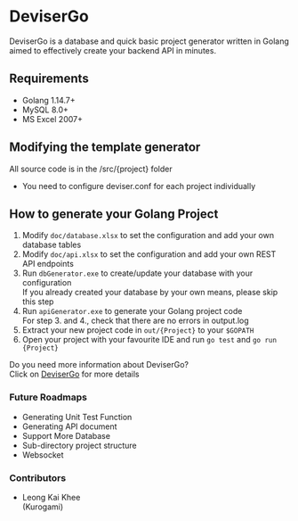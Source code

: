 # DeviserGo

DeviserGo is a database and quick basic project generator written in Golang aimed to effectively create your backend API in minutes.

## Requirements

- Golang 1.14.7+
- MySQL 8.0+
- MS Excel 2007+

## Modifying the template generator

All source code is in the /src/{project} folder

- You need to configure deviser.conf for each project individually

## How to generate your Golang Project

1. Modify `doc/database.xlsx` to set the configuration and add your own database tables
2. Modify `doc/api.xlsx` to set the configuration and add your own REST API endpoints
3. Run `dbGenerator.exe` to create/update your database with your configuration  
If you already created your database by your own means, please skip this step
4. Run `apiGenerator.exe` to generate your Golang project code  
For step 3. and 4., check that there are no errors in output.log
5. Extract your new project code in `out/{Project}` to your `$GOPATH`
6. Open your project with your favourite IDE and run `go test` and `go run {Project}`

Do you need more information about DeviserGo?  
Click on [DeviserGo](https://github.com/Kurogami88/DeviserGo/wiki) for more details  

### Future Roadmaps

- Generating Unit Test Function
- Generating API document
- Support More Database
- Sub-directory project structure
- Websocket

### Contributors

-   Leong Kai Khee  
(Kurogami)
